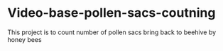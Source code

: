 # Video-base-pollen-sacs-coutning
This project is to count number of pollen sacs bring back to beehive by honey bees
